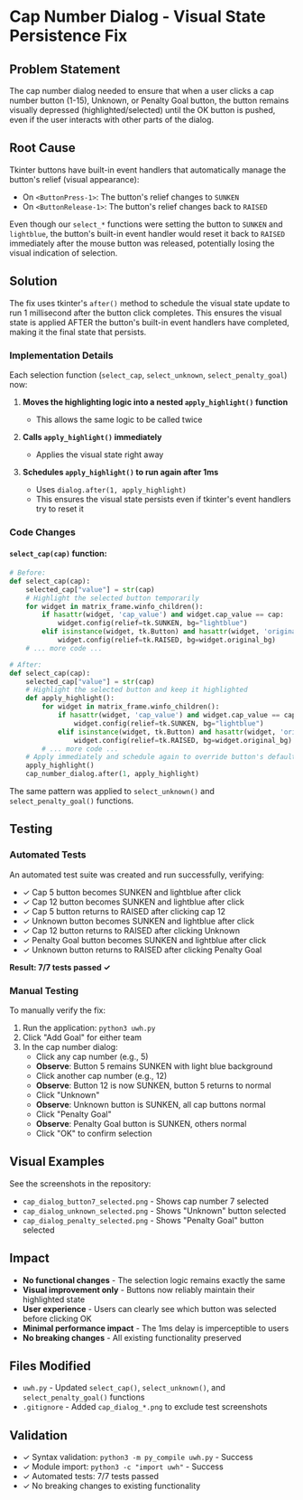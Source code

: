 # Cap Number Dialog - Visual State Persistence Fix

## Problem Statement
The cap number dialog needed to ensure that when a user clicks a cap number button (1-15), Unknown, or Penalty Goal button, the button remains visually depressed (highlighted/selected) until the OK button is pushed, even if the user interacts with other parts of the dialog.

## Root Cause
Tkinter buttons have built-in event handlers that automatically manage the button's relief (visual appearance):
- On `<ButtonPress-1>`: The button's relief changes to `SUNKEN`
- On `<ButtonRelease-1>`: The button's relief changes back to `RAISED`

Even though our `select_*` functions were setting the button to `SUNKEN` and `lightblue`, the button's built-in event handler would reset it back to `RAISED` immediately after the mouse button was released, potentially losing the visual indication of selection.

## Solution
The fix uses tkinter's `after()` method to schedule the visual state update to run 1 millisecond after the button click completes. This ensures the visual state is applied AFTER the button's built-in event handlers have completed, making it the final state that persists.

### Implementation Details

Each selection function (`select_cap`, `select_unknown`, `select_penalty_goal`) now:

1. **Moves the highlighting logic into a nested `apply_highlight()` function**
   - This allows the same logic to be called twice

2. **Calls `apply_highlight()` immediately**
   - Applies the visual state right away

3. **Schedules `apply_highlight()` to run again after 1ms**
   - Uses `dialog.after(1, apply_highlight)`
   - This ensures the visual state persists even if tkinter's event handlers try to reset it

### Code Changes

#### `select_cap(cap)` function:
```python
# Before:
def select_cap(cap):
    selected_cap["value"] = str(cap)
    # Highlight the selected button temporarily
    for widget in matrix_frame.winfo_children():
        if hasattr(widget, 'cap_value') and widget.cap_value == cap:
            widget.config(relief=tk.SUNKEN, bg="lightblue")
        elif isinstance(widget, tk.Button) and hasattr(widget, 'original_bg'):
            widget.config(relief=tk.RAISED, bg=widget.original_bg)
    # ... more code ...

# After:
def select_cap(cap):
    selected_cap["value"] = str(cap)
    # Highlight the selected button and keep it highlighted
    def apply_highlight():
        for widget in matrix_frame.winfo_children():
            if hasattr(widget, 'cap_value') and widget.cap_value == cap:
                widget.config(relief=tk.SUNKEN, bg="lightblue")
            elif isinstance(widget, tk.Button) and hasattr(widget, 'original_bg'):
                widget.config(relief=tk.RAISED, bg=widget.original_bg)
        # ... more code ...
    # Apply immediately and schedule again to override button's default behavior
    apply_highlight()
    cap_number_dialog.after(1, apply_highlight)
```

The same pattern was applied to `select_unknown()` and `select_penalty_goal()` functions.

## Testing

### Automated Tests
An automated test suite was created and run successfully, verifying:
- ✓ Cap 5 button becomes SUNKEN and lightblue after click
- ✓ Cap 12 button becomes SUNKEN and lightblue after click
- ✓ Cap 5 button returns to RAISED after clicking cap 12
- ✓ Unknown button becomes SUNKEN and lightblue after click
- ✓ Cap 12 button returns to RAISED after clicking Unknown
- ✓ Penalty Goal button becomes SUNKEN and lightblue after click
- ✓ Unknown button returns to RAISED after clicking Penalty Goal

**Result: 7/7 tests passed ✓**

### Manual Testing
To manually verify the fix:
1. Run the application: `python3 uwh.py`
2. Click "Add Goal" for either team
3. In the cap number dialog:
   - Click any cap number (e.g., 5)
   - **Observe**: Button 5 remains SUNKEN with light blue background
   - Click another cap number (e.g., 12)
   - **Observe**: Button 12 is now SUNKEN, button 5 returns to normal
   - Click "Unknown"
   - **Observe**: Unknown button is SUNKEN, all cap buttons normal
   - Click "Penalty Goal"
   - **Observe**: Penalty Goal button is SUNKEN, others normal
   - Click "OK" to confirm selection

## Visual Examples

See the screenshots in the repository:
- `cap_dialog_button7_selected.png` - Shows cap number 7 selected
- `cap_dialog_unknown_selected.png` - Shows "Unknown" button selected
- `cap_dialog_penalty_selected.png` - Shows "Penalty Goal" button selected

## Impact
- **No functional changes** - The selection logic remains exactly the same
- **Visual improvement only** - Buttons now reliably maintain their highlighted state
- **User experience** - Users can clearly see which button was selected before clicking OK
- **Minimal performance impact** - The 1ms delay is imperceptible to users
- **No breaking changes** - All existing functionality preserved

## Files Modified
- `uwh.py` - Updated `select_cap()`, `select_unknown()`, and `select_penalty_goal()` functions
- `.gitignore` - Added `cap_dialog_*.png` to exclude test screenshots

## Validation
- ✓ Syntax validation: `python3 -m py_compile uwh.py` - Success
- ✓ Module import: `python3 -c "import uwh"` - Success
- ✓ Automated tests: 7/7 tests passed
- ✓ No breaking changes to existing functionality
